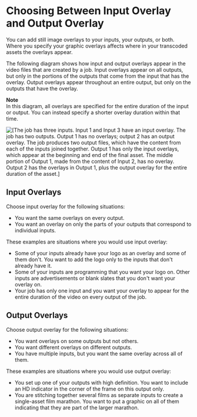 # Choosing Between Input Overlay and Output Overlay<a name="choosing-between-input-overlay-and-output-overlay"></a>

You can add still image overlays to your inputs, your outputs, or both\. Where you specify your graphic overlays affects where in your transcoded assets the overlays appear\. 

The following diagram shows how input and output overlays appear in the video files that are created by a job\. Input overlays appear on all outputs, but only in the portions of the outputs that come from the input that has the overlay\. Output overlays appear throughout an entire output, but only on the outputs that have the overlay\.

**Note**  
In this diagram, all overlays are specified for the entire duration of the input or output\. You can instead specify a shorter overlay duration within that time\.

![\[The job has three inputs. Input 1 and Input 3 have an input overlay. The job has two outputs. Output 1 has no overlays; output 2 has an output overlay. The job produces two output files, which have the content from each of the inputs joined together. Output 1 has only the input overlays, which appear at the beginning and end of the final asset. The middle portion of Output 1, made from the content of Input 2, has no overlay. Output 2 has the overlays in Output 1, plus the output overlay for the entire duration of the asset.\]](http://docs.aws.amazon.com/mediaconvert/latest/ug/images/ImageInserter.png)

## Input Overlays<a name="input-overlays"></a>

Choose input overlay for the following situations:
+ You want the same overlays on every output\.
+ You want an overlay on only the parts of your outputs that correspond to individual inputs\.

These examples are situations where you would use input overlay:
+ Some of your inputs already have your logo as an overlay and some of them don't\. You want to add the logo only to the inputs that don't already have it\.
+ Some of your inputs are programming that you want your logo on\. Other inputs are advertisements or blank slates that you don't want your overlay on\.
+ Your job has only one input and you want your overlay to appear for the entire duration of the video on every output of the job\.

## Output Overlays<a name="output-overlays"></a>

Choose output overlay for the following situations:
+ You want overlays on some outputs but not others\.
+ You want different overlays on different outputs\.
+ You have multiple inputs, but you want the same overlay across all of them\.

These examples are situations where you would use output overlay:
+ You set up one of your outputs with high definition\. You want to include an HD indicator in the corner of the frame on this output only\.
+ You are stitching together several films as separate inputs to create a single\-asset film marathon\. You want to put a graphic on all of them indicating that they are part of the larger marathon\.
